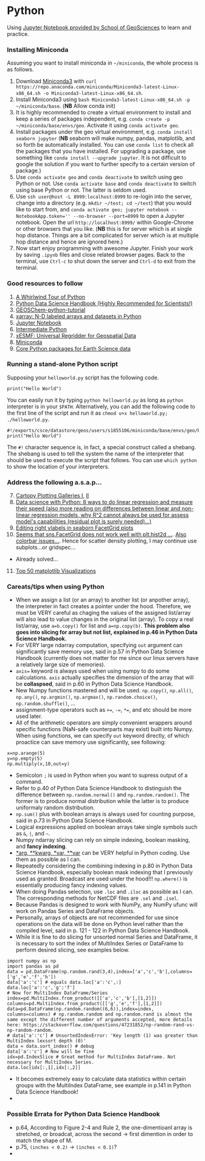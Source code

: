 # Python

Using [Jupyter Notebook provided by School of GeoSciences](https://www.geos.ed.ac.uk/notebook) to learn and practice.

### Installing Miniconda
Assuming you want to install miniconda in `~/miniconda`, the whole process is as follows.
1. Download [Miniconda3](https://repo.anaconda.com/miniconda/Miniconda3-latest-Linux-x86_64.sh) with `curl https://repo.anaconda.com/miniconda/Miniconda3-latest-Linux-x86_64.sh -o Miniconda3-latest-Linux-x86_64.sh`.
2. Install Miniconda3 using `bash Miniconda3-latest-Linux-x86_64.sh -p ~/miniconda/base`. (**NB** Allow conda init)
3. It is highly recommended to create a virtual environment to install and keep a series of packages independent, e.g. `conda create -p ~/miniconda/base/envs/geo`. Activate it using `conda activate geo`.
3. Install packages under the geo virtual environment, e.g. `conda install seaborn jupyter` (**NB** seaborn will make numpy, pandas, matplotlib, and so forth be automatically installed. You can use `conda list` to check all the packages that you have installed. For upgrading a package, use something like `conda install --upgrade jupyter`. It is not difficult to google the solution if you want to further specify to a certain version of package.)
4. Use `conda activate geo` and `conda deactivate` to switch using geo Python or not. Use `conda activate base` and `conda deactivate` to switch using base Python or not. The latter is seldom used.
5. Use `ssh user@host -L 8999:localhost:8999` to re-login into the server, change into a directory (e.g. `mkdir ~/test; cd ~/test`) that you would like to start from, and `conda activate geo; jupyter notebook --NotebookApp.token='' --no-browser --port=8999` to open a Jupyter notebook. Open the url `http://localhost:8999/` within Google-Chrome or other browsers that you like. (**NB** this is for server which is at single hop distance. Things are a bit complicated for server which is at multiple hop distance and hence are ignored here.)
6. Now start enjoy programming with awesome Jupyter. Finish your work by saving `.ipynb` files and close related browser pages. Back to the terminal, use `Ctrl-c` to shut down the server and `Ctrl-d` to exit from the terminal.

### Good resources to follow
1. [A Whirlwind Tour of Python](https://jakevdp.github.io/WhirlwindTourOfPython/)
2. [Python Data Science Handbook (Highly Recommended for Scientists!)](https://jakevdp.github.io/PythonDataScienceHandbook/)
3. [GEOSChem-python-tutorial](https://github.com/geoschem/GEOSChem-python-tutorial)
4. [xarray: N-D labeled arrays and datasets in Python](http://xarray.pydata.org/en/stable/index.html)
5. [Jupyter Notebook](https://ipywidgets.readthedocs.io/en/stable/index.html)
5. [Intermediate Python](https://book.pythontips.com/en/latest/#)
6. [xESMF: Universal Regridder for Geospatial Data](https://xesmf.readthedocs.io/en/latest/index.html)
7. [Miniconda](https://docs.conda.io/en/latest/miniconda.html)
8. [Core Python packages for Earth Science data](http://wiki.seas.harvard.edu/geos-chem/index.php/Python_tools_for_use_with_GEOS-Chem#Core_Python_packages_for_Earth_Science_data)

### Running a stand-alone Python script
Supposing your `helloworld.py` script has the following code.
```
print("Hello World")
```
You can easily run it by typing `python helloworld.py` as long as `python` interpreter is in your `$PATH`. Alternatively, you can add the following code to the first line of the script and run it as `chmod u+x helloworld.py; ./helloworld.py`.
```
#!/exports/csce/datastore/geos/users/s1855106/miniconda/base/envs/geo/bin/python
print("Hello World")
```
The `#!` character sequence is, in fact, a special construct called a shebang. The shebang is used to tell the system the name of the interpreter that should be used to execute the script that follows. You can use `which python` to show the location of your interpreters.


### Address the following a.s.a.p...
7. [Cartopy Plotting Galleries I](https://mp.weixin.qq.com/s/VLRAwsNNdX7Yvnxt-JVHFA), [II](https://stackoverflow.com/questions/55598249/showing-alaska-and-hawaii-in-cartopy-map)
8. [Data science with Python: 8 ways to do linear regression and measure their speed (also more reading on differences between linear and non-linear regression models, why R^2 cannot always be used for assess model's capabilities (residual plot is surely needed)...)](https://www.freecodecamp.org/news/data-science-with-python-8-ways-to-do-linear-regression-and-measure-their-speed-b5577d75f8b/)
9. [Editing right ylabels in seaborn FacetGrid plots](https://cduvallet.github.io/posts/2018/11/facetgrid-ylabel-access)
10. [Seems that sns.FacetGrid does not work well with plt.hist2d ...](https://github.com/mwaskom/seaborn/issues/321). [Also colorbar issues...](https://github.com/mwaskom/seaborn/issues/582). Hence for scatter density plotting, I may continue use subplots...or gridspec...
  - Already solved...
11. [Top 50 matplotlib Visualizations](https://www.machinelearningplus.com/plots/top-50-matplotlib-visualizations-the-master-plots-python/#45.-Calendar-Heat-Map)

### Careats/tips when using Python
- When we assign a list (or an array) to another list (or anpother array), the interpreter in fact creates a pointer under the hood. Therefore, we must be VERY careful as chaging the values of the assigned list/array will also lead to value changes in the original list (array). To copy a real list/array, use `a=b.copy()` for list and `a=np.copy(b)`. **This problem also goes into slicing for array but not list, explained in p.46 in Python Data Science Handbook.**
- For VERY large ndarray computation, specifying `out` argument can significantly save memory use, said in p.57 in Python Data Science Handbook (currently does not matter for me since our linux servers have a relatively large size of memories).
- `axis=` keyword is always used when using numpy to do some calculations. `axis` actually specifies the dimension of the array that will be **collaspsed**, said in p.60 in Python Data Science Handbook.
- New Numpy functions mastered and will be used. `np.copy()`, `np.all()`, `np.any()`, `np.argmin()`, `np.argmax()`, `np.random.choice()`, `np.random.shuffle()`, ...
- assignment-type operators such as `+=`, `-=`, `*=`, and etc should be more used later.
- All of the arithmetic operators are simply convenient wrappers around specific functions (NaN-safe counterparts may exist) built into Numpy. When using functions, we can specify `out` keyword directly, of which proactice can save memory use significantly, see following:
```
x=np.arange(5)
y=np.empty(5)
np.multiply(x,10,out=y)
```
- Semicolon `;` is used in Python when you want to supress output of a command.
- Refer to p.40 of Python Data Science Handbook to distinguish the difference between `np.random.normal()` and `np.random.random()`. The former is to produce normal distribution while the latter is to produce uniformaly random distribution.
- `np.sum()` plus with boolean arrays is always used for counting purpose, said in p.73 in Python Data Science Handbook.
- Logical expressions applied on boolean arrays take single symbols such as `&`, `|`, and `~`.
- Numpy ndarray slicing can rely on simple indexing, boolean masking, and **fancy indexing**.
- [\*arg, \*\*kwarg, \*var, \*\*var](https://www.jianshu.com/p/be92113116c8) can be VERY helpful in Python coding. Use them as possible as I can.
- Repeatedly considering the combining indexing in p.80 in Python Data Science Handbook, especially boolean mask indexing that I previously used as granted. Broadcast are used under the hood!!! `np.where()` is essentially producing fancy indexing values.
- When doing Pandas selection, use `.loc` and `.iloc` as possible as I can. The corresponding methods for NetCDF files are `.sel` and `.isel`.
- Because Pandas is designed to work with NumPy, any NumPy ufunc will work on Pandas Series and DataFrame objects.
- Personally, arrays of objects are not recommended for use since operations on the data will be done on Python level rather than the compiled level, said in p. 121 - 122 in Python Data Science Handbook.
- While it is fine to do slicing for unsorted normal Series and DataFrame, it is necessary to sort the index of MultiIndex Series or DataFrame to perform desired slicing, see examples below.
```
import numpy as np
import pandas as pd
data = pd.DataFrame(np.random.rand(3,4),index=['a','c','b'],columns=['g','e','f','h'])
data['a':'c'] # equals data.loc['a':'c',:]
data.loc['a':'c','g':'f']
# Now for MultiIndex DataFrame/Series
index=pd.MultiIndex.from_product([['a','c','b'],[1,2]])
columns=pd.MultiIndex.from_product([['g','e','f'],[1,2]])
data=pd.DataFrame(np.random.random((6,6)),index=index, columns=columns) # np.random.random and np.random.rand is almost the same except the different number of arguments accepted, more details here: https://stackoverflow.com/questions/47231852/np-random-rand-vs-np-random-random.
# data['a':'c'] # UnsortedIndexError: 'Key length (1) was greater than MultiIndex lexsort depth (0)'
data = data.sort_index() # debug
data['a':'c'] # Now will be fine
idx=pd.IndexSlice # Great method for MultiIndex DataFrame. Not necessary for MultiIndex Series.
data.loc[idx[:,1],idx[:,2]]
```
- It becomes extremely easy to calculate data statistics within certain groups with the MultiIndex DataFrame, see example in p.141 in Python Data Science Handbook!
- 

### Possible Errata for Python Data Science Handbook
- p.64, According to Figure 2-4 and Rule 2, the one-dimentioanl array is stretched, or broadcat, across the second -> first dimention in order to match the shape of M.
- p.75, `(inches < 0.2)` -> `(inches < 0.1)`?
- 
